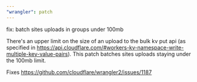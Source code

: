 ```yaml
---
"wrangler": patch
---
```


fix: batch sites uploads in groups under 100mb

There's an upper limit on the size of an upload to the bulk kv put api (as specified in https://api.cloudflare.com/#workers-kv-namespace-write-multiple-key-value-pairs). This patch batches sites uploads staying under the 100mb limit.

Fixes https://github.com/cloudflare/wrangler2/issues/1187
